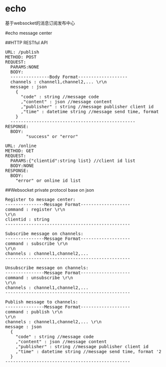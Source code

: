 # echo
基于websocket的消息订阅发布中心

#echo message center

##HTTP RESTful API
<pre>
URL: /publish
METHOD: POST
REQUEST:
  PARAMS:NONE
  BODY:
  ---------------Body Format-------------------
  channels : channel1,channel2,... \r\n
  message : json
    {
      "code" : string //message code
      ,"content" : json //message content
      ,"publisher" : string //message publisher client id
      ,"time" : datetime string //message send time, format '2016-01-01 10:10:10'
    }
  ------------------------------------------------
RESPONSE:
  BODY:
		"success" or "error"
</pre>

<pre>
URL: /online
METHOD: GET
REQUEST:
  PARAMS:{"clientid":string list} //client id list
  BODY:NONE
RESPONSE:
  BODY:
    "error" or online id list		
</pre>

##Websocket private protocol base on json
<pre>
Register to message center:
---------------Message Format-------------------
command : register \r\n
\r\n
clientid : string
------------------------------------------------
</pre>

<pre>
Subscribe message on channels:
---------------Message Format-------------------
command : subscribe \r\n
\r\n
channels : channel1,channel2,...
------------------------------------------------
</pre>

<pre>
Unsubscribe message on channels:
---------------Message Format-------------------
command : unsubscribe \r\n
\r\n
channels : channel1,channel2,...
------------------------------------------------
</pre>

<pre>
Publish message to channels:
---------------Message Format-------------------
command : publish \r\n
\r\n
channels : channel1,channel2,... \r\n
message : json
  {
    "code" : string //message code
    ,"content" : json //message content
    ,"publisher" : string //message publisher client id
    ,"time" : datetime string //message send time, format '2016-01-01 10:10:10'
  }
------------------------------------------------
</pre>
